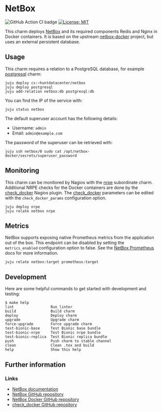 # NetBox

![GitHub Action CI badge](https://github.com/huntdatacenter/charm-netbox/workflows/ci/badge.svg)
[![License: MIT](https://img.shields.io/badge/License-MIT-yellow.svg)](https://opensource.org/licenses/MIT)

This charm deploys [NetBox][netbox-docs] and its required components Redis and Nginx in Docker containers.
It is based on the upstream [netbox-docker][netbox-docker-github] project, but uses an external persistent database.

## Usage

This charm requires a relation to a PostgreSQL database, for example [postgresql][postgresql-charm] charm:

```
juju deploy cs:~huntdatacenter/netbox
juju deploy postgresql
juju add-relation netbox:db postgresql:db
```

You can find the IP of the service with:

```
juju status netbox
```

The default superuser account has the following details:

- Username: `admin`
- Email: `admin@example.com`

The password of the superuser can be retrieved with:

```
juju ssh netbox/0 sudo cat /opt/netbox-docker/secrets/superuser_password
```

## Monitoring

This charm can be monitored by Nagios with the [nrpe][nrpe-charm] subordinate charm.
Additional NRPE checks for the Docker containers are done by the [check_docker][check-docker-github] Nagios plugin.
The [check_docker][check-docker-github] parameters can be edited with the `check_docker_params` configuration option.

```
juju deploy nrpe
juju relate netbox nrpe
```

## Metrics

NetBox supports exposing native Prometheus metrics from the application out of the box.
This endpoint can be disabled by setting the `metrics_enabled` configuration option to false.
See the [NetBox Prometheus][netbox-prometheus] docs for more information.

```
juju relate netbox:target prometheus:target
```

## Development

Here are some helpful commands to get started with development and testing:

```
$ make help
lint                 Run linter
build                Build charm
deploy               Deploy charm
upgrade              Upgrade charm
force-upgrade        Force upgrade charm
test-bionic-base     Test Bionic base bundle
test-bionic-nrpe     Test Bionic nrpe bundle
test-bionic-replica  Test Bionic replica bundle
push                 Push charm to stable channel
clean                Clean .tox and build
help                 Show this help
```

## Further information

### Links

- [NetBox documentation][netbox-docs]
- [NetBox GitHub repository][netbox-github]
- [NetBox Docker GitHub repository][netbox-docker-github]
- [check_docker GitHub repository][netbox-docker-github]

[netbox-docs]: https://netbox.readthedocs.io/en/stable/
[netbox-prometheus]: https://netbox.readthedocs.io/en/stable/additional-features/prometheus-metrics/
[netbox-github]: https://github.com/netbox-community/netbox
[netbox-docker-github]: https://github.com/netbox-community/netbox-docker
[postgresql-charm]: https://jaas.ai/postgresql
[nrpe-charm]: https://jaas.ai/nrpe
[check-docker-github]: https://github.com/timdaman/check_docker
